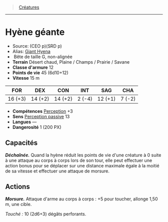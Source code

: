 ﻿> [Créatures](hd_monsters.md)

---

# Hyène géante

- Source: (CEO p)(SRD p)
- Alias: [Giant Hyena](srd_monsters_giant_hyena.md)
-  Bête de taille G, non-alignée
- **Terrain** Désert chaud, Plaine / Champs / Prairie / Savane
- **Classe d'armure** 12
- **Points de vie** 45 (6d10+12)
- **Vitesse** 15 m

|FOR|DEX|CON|INT|SAG|CHA|
|---|---|---|---|---|---|
|16 (+3)|14 (+2)|14 (+2)| 2 (-4)|12 (+1)| 7 (-2)|

- **Compétences** [Perception](hd_abilities_wisdom_perception.md) +3
- **Sens** [Perception passive](hd_abilities_dexterity_perception_passive.md) 13
- **Langues** —
- **Dangerosité** 1 (200 PX)

## Capacités

**_Déchaînée._** Quand la hyène réduit les points de vie d'une créature à 0 suite à une attaque au corps à corps lors de son tour, elle peut effectuer une action bonus pour se déplacer sur une distance maximale égale à la moitié de sa vitesse et effectuer une attaque de morsure.

## Actions

**_Morsure._** Attaque d'arme au corps à corps : +5 pour toucher, allonge 1,50 m, une cible.

_Touché :_ 10 (2d6+3) dégâts perforants.

